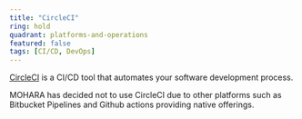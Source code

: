 ```yaml
---
title: "CircleCI"
ring: hold
quadrant: platforms-and-operations
featured: false
tags: [CI/CD, DevOps]
---
```


[CircleCI](https://circleci.com/) is a CI/CD tool that automates your software development process.

MOHARA has decided not to use CircleCI due to other platforms such as Bitbucket Pipelines and Github actions providing native offerings.
